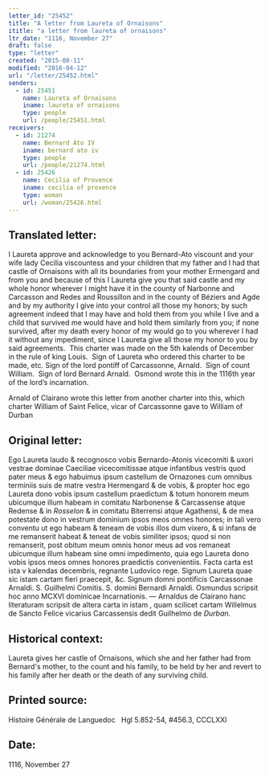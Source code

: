 ```yaml
---
letter_id: "25452"
title: "A letter from Laureta of Ornaisons"
ititle: "a letter from laureta of ornaisons"
ltr_date: "1116, November 27"
draft: false
type: "letter"
created: "2015-08-11"
modified: "2016-04-12"
url: "/letter/25452.html"
senders:
  - id: 25451
    name: Laureta of Ornaisons
    iname: laureta of ornaisons
    type: people
    url: /people/25451.html
receivers:
  - id: 21274
    name: Bernard Ato IV
    iname: bernard ato iv
    type: people
    url: /people/21274.html
  - id: 25426
    name: Cecilia of Provence
    iname: cecilia of provence
    type: woman
    url: /woman/25426.html
---
```

<h2> Translated letter:</h2><p>I Laureta approve and acknowledge to you Bernard-Ato viscount and your wife lady Cecilia viscountess and your children that my father and I had that castle of Ornaisons with all its boundaries from your mother Ermengard and from you and because of this I Laureta give you that said castle and my whole honor wherever I might have it in the county of Narbonne and Carcasson and Redes and Roussillon and in the county of Béziers and Agde and by my authority I give into your control all those my honors; by such agreement indeed that I may have and hold them from you while I live and a child that survived me would have and hold them similarly from you; if none survived, after my death every honor of my would go to you wherever I had it without any impediment, since I Laureta give all those my honor to you by said agreements.&nbsp; This charter was made on the 5th kalends of December in the rule of king Louis.&nbsp; Sign of Laureta who ordered this charter to be made, etc. Sign of the lord pontiff of Carcassonne, Arnald.&nbsp; Sign of count William.&nbsp; Sign of lord Bernard Arnald.&nbsp; Osmond wrote this in the 1116th year of the lord’s incarnation.&nbsp;</p><p>Arnald of Clairano wrote this letter from another charter into this, which charter William of Saint Felice, vicar of Carcassonne gave to William of Durban</p><h2 class="mt-4"> Original letter:</h2><p>Ego Laureta laudo &amp; recognosco vobis Bernardo-Atonis vicecomiti &amp; uxori vestrae dominae Caeciliae vicecomitissae atque infantibus vestris quod pater meus &amp; ego habuimus ipsum castellum de Ornazones cum omnibus terminiis suis de matre vestra Hermengard &amp; de vobis, &amp; propter hoc ego Laureta dono vobis ipsum castellum praedictum &amp; totum honorem meum ubicumque illum habeam in comitatu Narbonense &amp; Carcassense atque Redense &amp; in <i>Rosselon</i> &amp; in comitatu Biterrensi at­que Agathensi, &amp; de mea potestate dono in vestrum dominium ipsos meos omnes honores; in tali vero conventu ut ego ha­beam &amp; teneam de vobis illos dum vixero, &amp; si infans de me remanserit habeat &amp; teneat de vobis similiter ipsos; quod si non remanserit, post obitum meum omnis ho­nor meus ad vos remaneat ubicumque illum habeam sine omni impedimento, quia ego Laureta dono vobis ipsos meos omnes honores praedictis convenientiis. Facta carta est ista v kalendas decembris, regnante Ludovico rege. Signum Laureta quae sic istam cartam fieri praecepit, &amp;c. Signum domni pontificis Carcassonae Arnaldi. S. Guilhelmi Comitis. S. domini Bernardi Arnaldi. Osmundus scripsit hoc anno MCXVI dominicae Incarnationis. — Arnaldus de Clairano hanc literaturam scripsit de altera carta in istam , quam scilicet cartam Willelmus de Sancto Felice vicarius Carcassensis dedit Guilhelmo de <i>Durban.</i></p><h2 class="mt-4"> Historical context:</h2><p>Laureta gives her castle of Ornaisons, which she and her father had from Bernard's mother, to the count and his family, to be held by her and revert to his family after her death or the death of any surviving child.</p><h2 class="mt-4"> Printed source:</h2><p>Histoire Générale de Languedoc&nbsp;&nbsp; Hgl 5.852-54, #456.3, CCCLXXI</p><h2 class="mt-4"> Date:</h2>1116, November 27